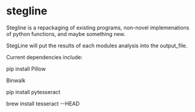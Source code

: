 # stegline
Stegline is a repackaging of existing programs, non-novel implemenations of python functions, and maybe something new.

StegLine will put the results of each modules analysis into the output_file.

Current dependencies include:

pip install Pillow

Binwalk

pip install pytesseract

brew install tesseract --HEAD
